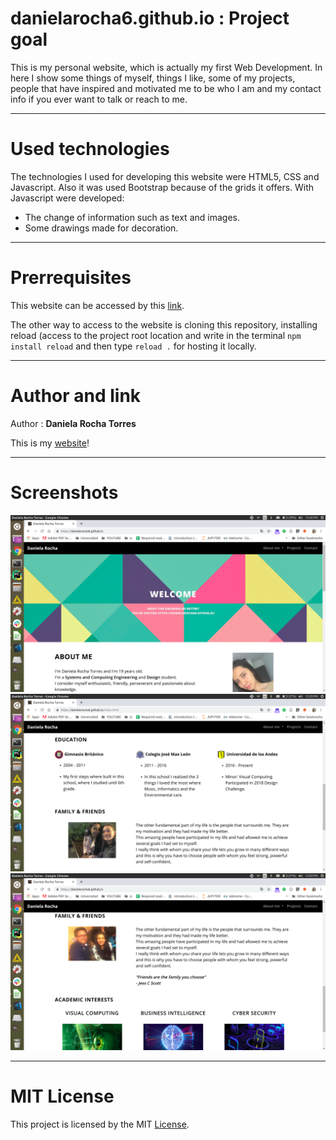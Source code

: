 # danielarocha6.github.io : Project goal
This is my personal website, which is actually my first Web Development. In here I show some things of myself, things I like, some of my projects, people that have inspired and motivated me to be who I am and my contact info if you ever want to talk or reach to me.
*** 
# Used technologies
The technologies I used for developing this website were HTML5, CSS and Javascript. Also it was used Bootstrap because of the grids it offers. With Javascript were developed:
* The change of information such as text and images.
* Some drawings made for decoration.
***
# Prerrequisites
This website can be accessed by this [link](https://danielarocha6.github.io/).

The other way to access to the website is cloning this repository, installing reload (access to the project root location and write in the terminal `npm install reload` and then type `reload .` for hosting it locally.

***
# Author and link
Author : **Daniela Rocha Torres** 

This is my [website](https://danielarocha6.github.io/)!
***
# Screenshots
![Screenshot of website](https://github.com/DanielaRocha6/DanielaRocha6.github.io/blob/master/img/ss-1.png)
![Screenshot of website](https://github.com/DanielaRocha6/DanielaRocha6.github.io/blob/master/img/ss-2.png)
![Screenshot of website](https://github.com/DanielaRocha6/DanielaRocha6.github.io/blob/master/img/ss-3.png)
***
# MIT License
This project is licensed by the MIT [License](LICENSE.md).
